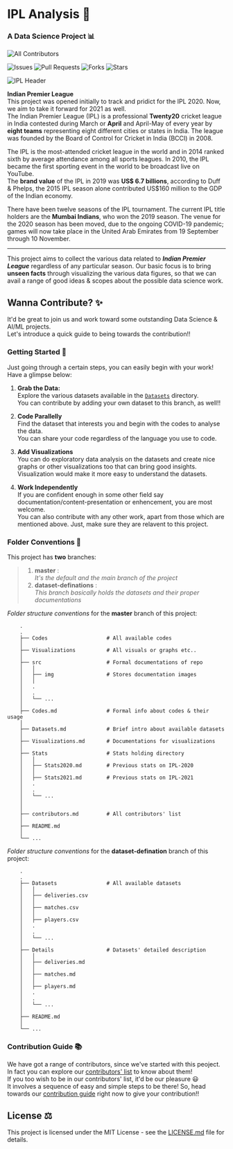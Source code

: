 # IPL Analysis 🏏  

### A Data Science Project 📊  

 <!-- ALL-CONTRIBUTORS-BADGE:START - Do not remove or modify this section -->
![All Contributors](https://img.shields.io/github/contributors/Team-thedatatribune/IPL-Analysis?style=for-the-badge)
<!-- ALL-CONTRIBUTORS-BADGE:END -->  
  
![Issues](https://img.shields.io/github/issues/Team-thedatatribune/IPL-Analysis?style=for-the-badge)
![Pull Requests](https://img.shields.io/github/issues-pr/Team-thedatatribune/IPL-Analysis?style=for-the-badge)
![Forks](https://img.shields.io/github/forks/Team-thedatatribune/IPL-Analysis?style=for-the-badge)
![Stars](https://img.shields.io/github/stars/Team-thedatatribune/IPL-Analysis?style=for-the-badge)


![IPL Header](./src/img/header.png)  
  
**Indian Premier League**   
This project was opened initially to track and pridict for the IPL 2020. Now, we aim to take it forward for 2021 as well.  
The Indian Premier League (IPL) is a professional **Twenty20** cricket league in India contested during March or **April** and April-May of every year by **eight teams** representing eight different cities or states in India. The league was founded by the Board of Control for Cricket in India (BCCI) in 2008.  
  
The IPL is the most-attended cricket league in the world and in 2014 ranked sixth by average attendance among all sports leagues. In 2010, the IPL became the first sporting event in the world to be broadcast live on YouTube.   
The **brand value** of the IPL in 2019 was **US$ 6.7 billions**, according to Duff & Phelps, the 2015 IPL season alone contributed US$160 million to the GDP of the Indian economy.   
  
There have been twelve seasons of the IPL tournament. The current IPL title holders are the **Mumbai Indians**, who won the 2019 season. The venue for the 2020 season has been moved, due to the ongoing COVID-19 pandemic; games will now take place in the United Arab Emirates from 19 September through 10 November.  

---

This project aims to collect the various data related to _**Indian Premier League**_ regardless of any particular season. Our basic focus is to bring **unseen facts** through visualizing the various data figures, so that we can avail a range of good ideas & scopes about the possible data science work.  

<!--
## Scope of this repository
Our data analysis can be carried out in order to acheive the following outcomes:
a) How long (in terms of runs) a partnership between batsmen can go if provided boller is bolling currently
b) Hence, how much a team can score in an inning or 1st powerplay (provided data of first over)
c) We can make a ML model to predict the final ranking of the teams in points-table by the end of current season (based on the stats and data about the results of the previous few matches)..... and many more...

Let's know your ideas as well....
-->
  
## Wanna Contribute? ✨
  
It'd be great to join us and work toward some outstanding Data Science & AI/ML projects.  
Let's introduce a quick guide to being towards the contribution!!  

### Getting Started 🐢

 Just going through a certain steps, you can easily begin with your work!  
 Have a glimpse below:  

 1. **Grab the Data:**  
 Explore the various datasets available in the [```Datasets```](https://github.com/Team-thedatatribune/IPL-Analysis/tree/dataset-defination) directory.  
 You can contribute by adding your own dataset to this branch, as well!!  

 2. **Code Parallelly**  
 Find the dataset that interests you and begin with the codes to analyse the data.  
 You can share your code regardless of the language you use to code.  

 3. **Add Visualizations**  
 You can do exploratory data analysis on the datasets and create nice graphs or other visualizations too that can bring good insights.  
 Visualization would make it more easy to understand the datasets.  

 4. **Work Independently**  
 If you are confident enough in some other field say documentation/content-presentation or enhencement, you are most welcome.  
 You can also contribute with any other work, apart from those which are mentioned above. Just, make sure they are relavent to this project.

### Folder Conventions 📂

This project has **two** branches:  

> 1. **master** :  
>   _It's the default and the main branch of the project_
> 2. **dataset-definations** :  
>   _This branch basically holds the datasets and their proper documentations_  

  
_Folder structure conventions_ for the **master** branch of this project:  

```
    .
    .
    ├── Codes                   # All available codes
    │
    ├── Visualizations          # All visuals or graphs etc..
    │
    ├── src                     # Formal documentations of repo
    │   │
    │   ├── img                 # Stores documentation images 
    │   │
    │   .
    │   .
    │   └── ...         
    │
    ├── Codes.md                # Formal info about codes & their usage
    │
    ├── Datasets.md             # Brief intro about available datasets 
    │
    ├── Visualizations.md       # Documentations for visualizations
    │   
    ├── Stats                   # Stats holding directory
    │   │
    │   ├── Stats2020.md        # Previous stats on IPL-2020 
    │   │
    │   ├── Stats2021.md        # Previous stats on IPL-2021 
    │   .
    │   .
    │   └── ...     
    │
    │
    ├── contributors.md         # All contributors' list
    │
    ├── README.md                  
    │
    └── ...
```
  
_Folder structure conventions_ for the **dataset-defination** branch of this project:   
  
```
    .
    .
    ├── Datasets                # All available datasets
    │   │
    │   ├── deliveries.csv  
    │   │
    │   ├── matches.csv  
    │   │
    │   ├── players.csv  
    │   .
    │   .
    │   └── ...   
    │
    ├── Details                 # Datasets' detailed description
    │   │
    │   ├── deliveries.md  
    │   │
    │   ├── matches.md  
    │   │
    │   ├── players.md  
    │   .
    │   .
    │   └── ...   
    │
    ├── README.md  
    │
    └── ...
```  
  
### Contribution Guide 📚  

We have got a range of contributors, since we've started with this peoject. In fact you can explore our [contributors' list](./contributors.md) to know about them!  
If you too wish to be in our contributors' list, it'd be our pleasure 😃   
It involves a sequence of easy and simple steps to be there! So, head towards our [contribution guide](./src/contributionGuide.md) right now to give your contribution!!  

## License ⚖️

This project is licensed under the MIT License - see the [LICENSE.md](./LICENSE.md) file for details.
